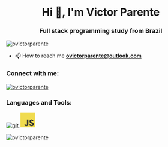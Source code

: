 <h1 align="center">Hi 👋, I'm Victor Parente</h1>
<h3 align="center">Full stack programming study from Brazil</h3>

<p align="left"> <img src="https://komarev.com/ghpvc/?username=ovictorparente&label=Profile%20views&color=0e75b6&style=flat" alt="ovictorparente" /> </p>

- 📫 How to reach me **ovictorparente@outlook.com**

<h3 align="left">Connect with me:</h3>
<p align="left">
<a href="https://discord.gg/ovictorparente" target="blank"><img align="center" src="https://raw.githubusercontent.com/rahuldkjain/github-profile-readme-generator/master/src/images/icons/Social/discord.svg" alt="ovictorparente" height="30" width="40" /></a>
</p>

<h3 align="left">Languages and Tools:</h3>
<p align="left"> <a href="https://git-scm.com/" target="_blank" rel="noreferrer"> <img src="https://www.vectorlogo.zone/logos/git-scm/git-scm-icon.svg" alt="git" width="40" height="40"/> </a> <a href="https://developer.mozilla.org/en-US/docs/Web/JavaScript" target="_blank" rel="noreferrer"> <img src="https://raw.githubusercontent.com/devicons/devicon/master/icons/javascript/javascript-original.svg" alt="javascript" width="40" height="40"/> </a> </p>

<p><img align="center" src="https://github-readme-stats.vercel.app/api/top-langs?username=ovictorparente&show_icons=true&locale=en&layout=compact" alt="ovictorparente" /></p>
